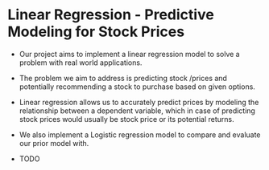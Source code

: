 # Linear Regression - Predictive Modeling for Stock Prices
- Our project aims to implement a linear regression model to solve a problem with real world applications.
- The problem we aim to address is predicting stock /prices and potentially recommending a stock to purchase based on given options. 
- Linear regression allows us to accurately predict prices by modeling the relationship between a dependent variable, which in case of predicting stock prices would usually be stock price or its potential returns.
- We also implement a Logistic regression model to compare and evaluate our prior model with.

- TODO